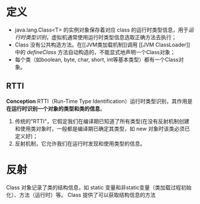 # 定义
- java.lang.Class\<T> 的实例对象保存着对应 class 的运行时类型信息，用于*运行时类型识别*，虚拟机通常使用运行时类型信息选取正确方法去执行；
- Class 没有公共构造方法。在[[JVM类加载机制]]调用 [[JVM ClassLoader]] 中的 *defineClass* 方法自动构造的，不能显式地声明一个Class对象；
- 每个类（如boolean, byte, char, short, int等基本类型）都有一个Class对象。


## RTTI
**Conception**
RTTI（Run-Time Type Identification）运行时类型识别，其作用是**在运行时识别一个对象的类型和类的信息**。
1. 传统的”RTTI”，它假定我们在编译期已知道了所有类型(在没有反射机制创建和使用类对象时，一般都是编译期已确定其类型，如 new 对象时该类必须已定义好)；
2. 反射机制，它允许我们在运行时发现和使用类型的信息。



# 反射
Class 对象记录了类的结构信息，如 static 变量和非static变量（类加载过程初始化）、方法（运行时）等。
Class 提供了可以获取结构信息的方法
